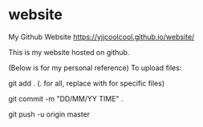 # website
My Github Website
https://yjjcoolcool.github.io/website/

This is my website hosted on github.

(Below is for my personal reference)
To upload files:

git add . (. for all, replace with <filename> for specific files)

git commit -m "DD/MM/YY TIME" .

git push -u origin master
